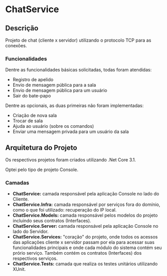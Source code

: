 # ChatService

## Descrição

Projeto de chat (cliente x servidor) utilizando o protocolo TCP para as conexões.

### Funcionalidades

Dentre as funcionalidades básicas solicitadas, todas foram atendidas:

- Registro de apelido
- Envio de mensagem pública para a sala
- Envio de mensagem pública para um usuário
- Sair do bate-papo

Dentre as opcionais, as duas primeiras não foram implementadas:

- Criação de nova sala
- Trocar de sala
- Ajuda ao usuário (sobre os comandos)
- Enviar uma mensagem privada para um usuário da sala

## Arquitetura do Projeto

Os respectivos projetos foram criados utilizando .Net Core 3.1.

Optei pelo tipo de projeto Console.

### Camadas

- **ChatService:** camada responsável pela aplicação Console no lado do Cliente.
- **ChatService.Infra:** camada responsável por serviços fora do domínio, como o que foi utilizado: recuperação do IP local.
- **ChatService.Models:** camada responsável pelos modelos do projeto incluindo seus contratos (Interfaces).
- **ChatService.Server:** camada responsável pela aplicação Console no lado do Servidor.
- **ChatService.Services:** "coração" do projeto, onde todos os acessos das aplicações cliente x servidor passam por ela para acessar suas funcionalidades principais e onde cada módulo do sistema contém seu prório serviço. 
Também contém os contratos (Interfaces) dos respectivos serviços.
- **ChatService.Tests:** camada que realiza os testes unitários utilizando XUnit.

